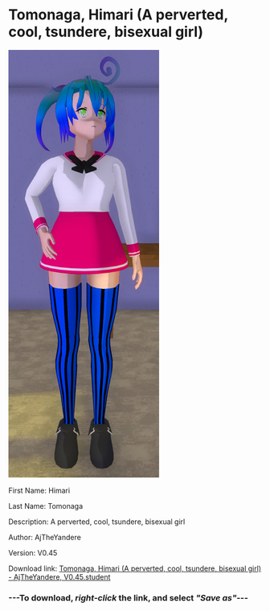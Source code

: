 # Tomonaga, Himari (A perverted, cool, tsundere, bisexual girl)

<img src = "https://raw.githubusercontent.com/Arbiter1223/Daigaku-Gurashi-Custom-Students/master/Students/Files/Tomonaga%2C%20Himari%20(A%20perverted%2C%20cool%2C%20tsundere%2C%20bisexual%20girl).png">

First Name: Himari

Last Name: Tomonaga

Description: A perverted, cool, tsundere, bisexual girl

Author: AjTheYandere

Version: V0.45

Download link: <a href="https://raw.githubusercontent.com/Arbiter1223/Daigaku-Gurashi-Custom-Students/master/Students/Files/Tomonaga%2C%20Himari%20(A%20perverted%2C%20cool%2C%20tsundere%2C%20bisexual%20girl)%20-%20AjTheYandere%2C%20V0.45.student">Tomonaga, Himari (A perverted, cool, tsundere, bisexual girl) - AjTheYandere, V0.45.student</a>

### ---**To download, _right-click_ the link, and select _"Save as"_**---
